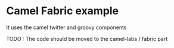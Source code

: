 # Camel Fabric example

It uses the camel twitter and groovy components

TODO : The code should be moved to the camel-labs / fabric part
